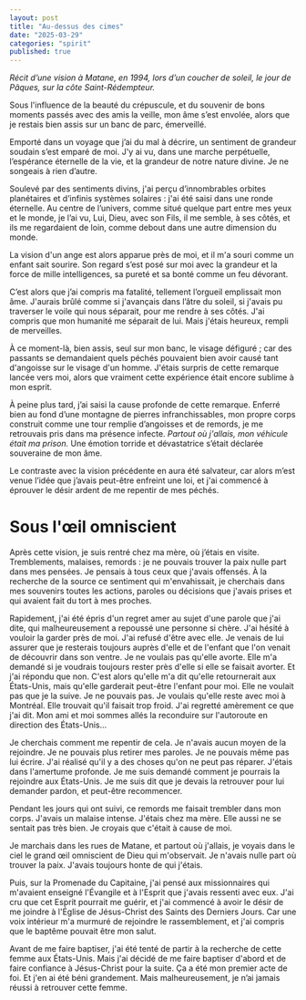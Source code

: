 ```yaml
---
layout: post
title: "Au-dessus des cimes"
date: "2025-03-29"
categories: "spirit"
published: true
---
```



*Récit d’une vision à Matane, en 1994, lors d’un coucher de soleil, le jour de Pâques, sur la côte Saint-Rédempteur.*

Sous l'influence de la beauté du crépuscule, et du souvenir de bons moments passés avec des amis la veille, mon âme s’est envolée, alors que je restais bien assis sur un banc de parc, émerveillé.

Emporté dans un voyage que j’ai du mal à décrire, un sentiment de grandeur soudain s’est emparé de moi. J'y ai vu, dans une marche perpétuelle, l’espérance éternelle de la vie, et la grandeur de notre nature divine. Je ne songeais à rien d’autre.

Soulevé par des sentiments divins, j'ai perçu d’innombrables orbites planétaires et d’infinis systèmes solaires : j'ai été saisi dans une ronde éternelle. Au centre de l’univers, comme situé quelque part entre mes yeux et le monde, je l’ai vu, Lui, Dieu, avec son Fils, il me semble, à ses côtés, et ils me regardaient de loin, comme debout dans une autre dimension du monde.

La vision d'un ange est alors apparue près de moi, et il m'a souri comme un enfant sait sourire. Son regard s’est posé sur moi avec la grandeur et la force de mille intelligences, sa pureté et sa bonté comme un feu dévorant.

C’est alors que j’ai compris ma fatalité, tellement l’orgueil emplissait mon âme. J'aurais brûlé comme si j'avançais dans l’âtre du soleil, si j'avais pu traverser le voile qui nous séparait, pour me rendre à ses côtés. J'ai compris que mon humanité me séparait de lui. Mais j'étais heureux, rempli de merveilles.

À ce moment-là, bien assis, seul sur mon banc, le visage défiguré ; car des passants se demandaient quels péchés pouvaient bien avoir causé tant d'angoisse sur le visage d'un homme. J'étais surpris de cette remarque lancée vers moi, alors que vraiment cette expérience était encore sublime à mon esprit.

À peine plus tard, j’ai saisi la cause profonde de cette remarque. Enferré bien au fond d’une montagne de pierres infranchissables, mon propre corps construit comme une tour remplie d’angoisses et de remords, je me retrouvais pris dans ma présence infecte. *Partout où j'allais, mon véhicule était ma prison.* Une émotion torride et dévastatrice s’était déclarée souveraine de mon âme.

Le contraste avec la vision précédente en aura été salvateur, car alors m’est venue l’idée que j’avais peut-être enfreint une loi, et j'ai commencé à éprouver le désir ardent de me repentir de mes péchés.

# Sous l'œil omniscient

Après cette vision, je suis rentré chez ma mère, où j’étais en visite. Tremblements, malaises, remords : je ne pouvais trouver la paix nulle part dans mes pensées. Je pensais à tous ceux que j'avais offensés. À la recherche de la source ce sentiment qui m'envahissait, je cherchais dans mes souvenirs toutes les actions, paroles ou décisions que j'avais prises et qui avaient fait du tort à mes proches.

Rapidement, j'ai été épris d'un regret amer au sujet d'une parole que j'ai dite, qui malheureusement a repoussé une personne si chère. J'ai hésité à vouloir la garder près de moi. J'ai refusé d'être avec elle. Je venais de lui assurer que je resterais toujours auprès d'elle et de l'enfant que l'on venait de découvrir dans son ventre. Je ne voulais pas qu'elle avorte. Elle m'a demandé si je voudrais toujours rester près d'elle si elle se faisait avorter. Et j'ai répondu que non. C'est alors qu'elle m'a dit qu'elle retournerait aux États-Unis, mais qu'elle garderait peut-être l'enfant pour moi. Elle ne voulait pas que je la suive. Je ne pouvais pas. Je voulais qu'elle reste avec moi à Montréal. Elle trouvait qu'il faisait trop froid. J'ai regretté amèrement ce que j'ai dit. Mon ami et moi sommes allés la reconduire sur l'autoroute en direction des États-Unis...

Je cherchais comment me repentir de cela. Je n'avais aucun moyen de la rejoindre. Je ne pouvais plus retirer mes paroles. Je ne pouvais même pas lui écrire. J'ai réalisé qu'il y a des choses qu'on ne peut pas réparer. J'étais dans l'amertume profonde. Je me suis demandé comment je pourrais la rejoindre aux États-Unis. Je me suis dit que je devais la retrouver pour lui demander pardon, et peut-être recommencer.

Pendant les jours qui ont suivi, ce remords me faisait trembler dans mon corps. J'avais un malaise intense. J'étais chez ma mère. Elle aussi ne se sentait pas très bien. Je croyais que c'était à cause de moi.

Je marchais dans les rues de Matane, et partout où j'allais, je voyais dans le ciel le grand œil omniscient de Dieu qui m'observait. Je n'avais nulle part où trouver la paix. J'avais toujours honte de qui j'étais.

Puis, sur la Promenade du Capitaine, j'ai pensé aux missionnaires qui m'avaient enseigné l'Évangile et à l'Esprit que j'avais ressenti avec eux. J'ai cru que cet Esprit pourrait me guérir, et j'ai commencé à avoir le désir de me joindre à l'Église de Jésus-Christ des Saints des Derniers Jours. Car une voix intérieur m'a murmuré de rejoindre le rassemblement, et j'ai compris que le baptême pouvait être mon salut.

Avant de me faire baptiser, j'ai été tenté de partir à la recherche de cette femme aux États-Unis. Mais j'ai décidé de me faire baptiser d'abord et de faire confiance à Jésus-Christ pour la suite. Ça a été mon premier acte de foi. Et j'en ai été béni grandement. Mais malheureusement, je n’ai jamais réussi à retrouver cette femme.
